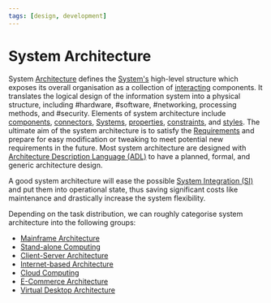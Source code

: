 ```yaml
---
tags: [design, development]
---
```


# System Architecture

System [Architecture](202304201731.md) defines the [System's](202303242148.md)
high-level structure which exposes its overall organisation as a collection of
[interacting](202303242118.md) components. It translates the logical design of
the information system into a physical structure, including #hardware,
#software, #networking, processing methods, and #security. Elements of system
architecture include [components](202303250940.md),
[connectors](202303250943.md), [Systems](202303242148.md),
[properties](202303250953.md), [constraints](202303250956.md), and
[styles](202303250958.md). The ultimate aim of the system architecture is to
satisfy the [Requirements](202303251303.md) and prepare for easy modification or
tweaking to meet potential new requirements in the future. Most system
architecture are designed with [Architecture Description Language (ADL)](202303242159.md)
to have a planned, formal, and generic architecture design.

A good system architecture will ease the possible [System Integration (SI)](202303242149.md)
and put them into operational state, thus saving significant costs like
maintenance and drastically increase the system flexibility.

Depending on the task distribution, we can roughly categorise system
architecture into the following groups:
- [Mainframe Architecture](202304202043.md)
- [Stand-alone Computing](202304202047.md)
- [Client-Server Architecture](202304202049.md)
- [Internet-based Architecture](202304211051.md)
- [Cloud Computing](202210012158.md)
- [E-Commerce Architecture](202304211145.md)
- [Virtual Desktop Architecture](202304211604.md)
